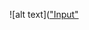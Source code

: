 ![alt text](["Input"](https://user-images.githubusercontent.com/101053082/161426605-16758a6a-1393-49d3-91ab-8aa2884e0ce3.jpg)

